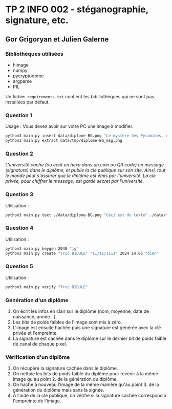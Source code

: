 # TP 2 INFO 002 - stéganographie, signature, etc.

## Gor Grigoryan et Julien Galerne

### Bibliothèques utilisées

- himage
- numpy
- pycryptodome
- argparse
- PIL

Un fichier `requirements.txt` contient les bibiliothèques qui ne sont pas installées par défaut.

### Question 1

Usage : Vous devez avoir sur votre PC une image à modifier.

```sh
python3 main.py insert data/diplome-BG.png "Le mystère des Pyramides, c’est le mystère de la conscience dans laquelle on n’entre pas." data/tmp/diplome-BG_msg.png
python3 main.py extract data/tmp/diplome-BG_msg.png
```

### Question 2

_L'université cache (ou écrit en hexa dans un coin ou QR code) un message (signature) dans le diplôme, et publie la clé publique sur son site. Ainsi, tout le monde peut s'assurer que le diplôme est émis par l'université. La clé privée, pour chiffrer le message, est gardé secret par l'université._

### Question 3
Utilisation :
```sh
python3 main.py text ./data/diplome-BG.png "Ceci est du texte" ./data/tmp/output-text.png
```

### Question 4
Utilisation :
```sh
python3 main.py keygen 2048 "jg"
python3 main.py create "Truc BIDULE" "11/11/1111" 2024 14.65 "bien"
```

### Question 5
Utilisation :
```sh
python3 main.py verify "Truc BIDULE"
```

### Génération d'un diplôme
1. On écrit les infos en clair sur le diplôme (nom, moyenne, date de naissance, année...).
2. Les bits de poids faibles de l'image sont mis à zéro.
3. L'image est ensuite hachée puis une signature est générée avec la clé privée et l'empreinte.
4. La signature est cachée dans le diplôme sur le dernier bit de poids faible de canal de chaque pixel.

### Vérification d'un diplôme
1. On récupère la signature cachée dans le diplôme.
2. On nettoie les bits de poids faible du diplôme pour revenir à la même image qu'au point 2. de la génération du diplôme.
3. On hache à nouveau l'image de la même manière qu'au point 3. de la génération du diplôme mais sans la signée.
4. À l'aide de la clé publique, on vérifie si la signature cachée correspond à l'empreinte de l'image.